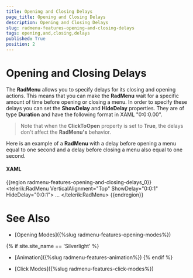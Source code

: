 ```yaml
---
title: Opening and Closing Delays
page_title: Opening and Closing Delays
description: Opening and Closing Delays
slug: radmenu-features-opening-and-closing-delays
tags: opening,and,closing,delays
published: True
position: 2
---
```


# Opening and Closing Delays

The __RadMenu__ allows you to specify delays for its closing and opening actions. This means that you can make the __RadMenu__ wait for a specific amount of time before opening or closing a menu. In order to specify these delays you can set the __ShowDelay__ and __HideDelay__ properties. They are of type __Duration__ and have the following format in XAML "0:0:0.00".

>Note that when the __ClickToOpen__ property is set to __True__, the delays don't affect the __RadMenu's__ behavior.

Here is an example of a __RadMenu__ with a delay before opening a menu equal to one second and a delay before closing a menu also equal to one second.

#### __XAML__

{{region radmenu-features-opening-and-closing-delays_0}}
	<telerik:RadMenu VerticalAlignment="Top" ShowDelay="0:0:1" HideDelay="0:0:1">
	    ...
	</telerik:RadMenu>
{{endregion}}

# See Also

 * [Opening Modes]({%slug radmenu-features-opening-modes%})
 
 {% if site.site_name == 'Silverlight' %}
 * [Animation]({%slug radmenu-features-animation%})
  {% endif %}

 * [Click Modes]({%slug radmenu-features-click-modes%})